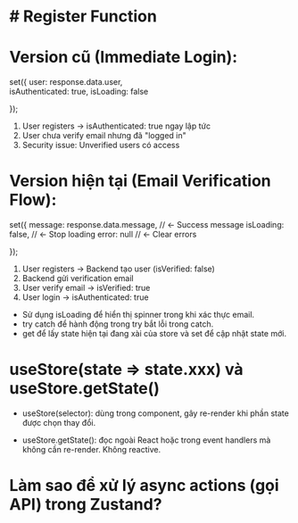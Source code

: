 # # Register Function

# Version cũ (Immediate Login):

set({
user: response.data.user,  
 isAuthenticated: true,
isLoading: false
<!-- user: response.data.user => User data -->
<!-- isAuthenticated: true => Logged in right away  -->
});

1. User registers → isAuthenticated: true ngay lập tức
2. User chưa verify email nhưng đã "logged in"
3. Security issue: Unverified users có access

# Version hiện tại (Email Verification Flow):

set({
message: response.data.message, // ← Success message
isLoading: false, // ← Stop loading
error: null // ← Clear errors
<!-- ❌ NO user: response.data.user -->
<!-- ❌ NO isAuthenticated: true -->
});

1. User registers → Backend tạo user (isVerified: false)
2. Backend gửi verification email
3. User verify email → isVerified: true
4. User login → isAuthenticated: true

- Sử dụng isLoading để hiển thị spinner trong khi xác thực email.
- try catch để hành động trong try bắt lỗi trong catch.
- get để lấy state hiện tại đang xài của store và set để cập nhật state mới.

# useStore(state => state.xxx) và useStore.getState()

- useStore(selector): dùng trong component, gây re-render khi phần state được chọn thay đổi.

- useStore.getState(): đọc ngoài React hoặc trong event handlers mà không cần re-render. Không reactive.

# Làm sao để xử lý async actions (gọi API) trong Zustand?